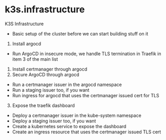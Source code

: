 # k3s.infrastructure
K3S Infrastructure

- Basic setup of the cluster before we can start building stuff on it
1. Install argocd
  - Run ArgoCD in insecure mode, we handle TLS termination in Traefik in item 3 of the main list
1. Install certmanager through argocd
2. Secure ArgoCD through argocd
  - Run a certmanager issuer in the argocd namespace
  - Run a staging issuer too, if you want
  - Run ingress for argocd that uses the certmanager issued cert for TLS
3. Expose the traefik dashboard
  - Deploy a certmanager issuer in the kube-system namespace
  - Deploy a staging issuer too, if you want
  - Create a kubernetes service to expose the dashboard
  - Create an ingress resource that uses the certmanager issued TLS cert
